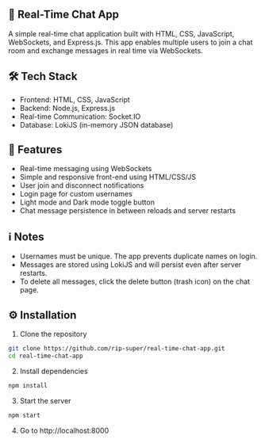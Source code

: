 ## 💬 Real-Time Chat App
A simple real-time chat application built with HTML, CSS, JavaScript, WebSockets, and Express.js. This app enables multiple users to join a chat room and exchange messages in real time via WebSockets.

## 🛠️ Tech Stack
- Frontend: HTML, CSS, JavaScript
- Backend: Node.js, Express.js
- Real-time Communication: Socket.IO
- Database: LokiJS (in-memory JSON database)

## 🚀 Features
- Real-time messaging using WebSockets
- Simple and responsive front-end using HTML/CSS/JS
- User join and disconnect notifications
- Login page for custom usernames
- Light mode and Dark mode toggle button
- Chat message persistence in between reloads and server restarts

## ℹ️ Notes
- Usernames must be unique. The app prevents duplicate names on login.
- Messages are stored using LokiJS and will persist even after server restarts.
- To delete all messages, click the delete button (trash icon) on the chat page.

## ⚙️ Installation
1. Clone the repository

```bash
git clone https://github.com/rip-super/real-time-chat-app.git
cd real-time-chat-app
```

2. Install dependencies

```bash
npm install
```
3. Start the server

```bash
npm start
```

4. Go to http://localhost:8000
